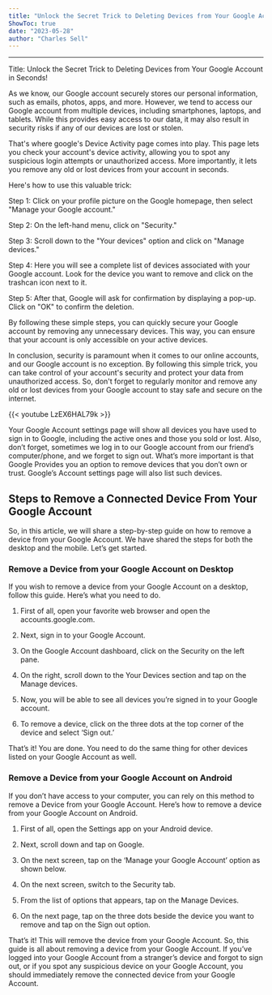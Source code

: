 ```yaml
---
title: "Unlock the Secret Trick to Deleting Devices from Your Google Account in Seconds!"
ShowToc: true 
date: "2023-05-28"
author: "Charles Sell"
---
```

*****
Title: Unlock the Secret Trick to Deleting Devices from Your Google Account in Seconds!

As we know, our Google account securely stores our personal information, such as emails, photos, apps, and more. However, we tend to access our Google account from multiple devices, including smartphones, laptops, and tablets. While this provides easy access to our data, it may also result in security risks if any of our devices are lost or stolen.

That's where google's Device Activity page comes into play. This page lets you check your account's device activity, allowing you to spot any suspicious login attempts or unauthorized access. More importantly, it lets you remove any old or lost devices from your account in seconds.

Here's how to use this valuable trick:

Step 1: Click on your profile picture on the Google homepage, then select "Manage your Google account."

Step 2: On the left-hand menu, click on "Security."

Step 3: Scroll down to the "Your devices" option and click on "Manage devices."

Step 4: Here you will see a complete list of devices associated with your Google account. Look for the device you want to remove and click on the trashcan icon next to it.

Step 5: After that, Google will ask for confirmation by displaying a pop-up. Click on "OK" to confirm the deletion.

By following these simple steps, you can quickly secure your Google account by removing any unnecessary devices. This way, you can ensure that your account is only accessible on your active devices.

In conclusion, security is paramount when it comes to our online accounts, and our Google account is no exception. By following this simple trick, you can take control of your account's security and protect your data from unauthorized access. So, don't forget to regularly monitor and remove any old or lost devices from your Google account to stay safe and secure on the internet.

{{< youtube LzEX6HAL79k >}} 



Your Google Account settings page will show all devices you have used to sign in to Google, including the active ones and those you sold or lost.
Also, don’t forget, sometimes we log in to our Google account from our friend’s computer/phone, and we forget to sign out. What’s more important is that Google Provides you an option to remove devices that you don’t own or trust. Google’s Account settings page will also list such devices.

 
## Steps to Remove a Connected Device From Your Google Account


So, in this article, we will share a step-by-step guide on how to remove a device from your Google Account. We have shared the steps for both the desktop and the mobile. Let’s get started.

 
### Remove a Device from your Google Account on Desktop


If you wish to remove a device from your Google Account on a desktop, follow this guide. Here’s what you need to do.
1. First of all, open your favorite web browser and open the accounts.google.com.
2. Next, sign in to your Google Account.

3. On the Google Account dashboard, click on the Security on the left pane.

4. On the right, scroll down to the Your Devices section and tap on the Manage devices.

5. Now, you will be able to see all devices you’re signed in to your Google account.

6. To remove a device, click on the three dots at the top corner of the device and select ‘Sign out.’

That’s it! You are done. You need to do the same thing for other devices listed on your Google Account as well.

 
### Remove a Device from your Google Account on Android


If you don’t have access to your computer, you can rely on this method to remove a Device from your Google Account. Here’s how to remove a device from your Google Account on Android.
1. First of all, open the Settings app on your Android device.

2. Next, scroll down and tap on Google.

3. On the next screen, tap on the ‘Manage your Google Account’ option as shown below.

4. On the next screen, switch to the Security tab.

5. From the list of options that appears, tap on the Manage Devices.

6. On the next page, tap on the three dots beside the device you want to remove and tap on the Sign out option.

That’s it! This will remove the device from your Google Account.
So, this guide is all about removing a device from your Google Account. If you’ve logged into your Google Account from a stranger’s device and forgot to sign out, or if you spot any suspicious device on your Google Account, you should immediately remove the connected device from your Google Account.





